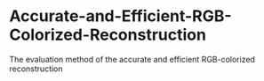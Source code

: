 # Accurate-and-Efficient-RGB-Colorized-Reconstruction
The evaluation method of the accurate and efficient RGB-colorized reconstruction

